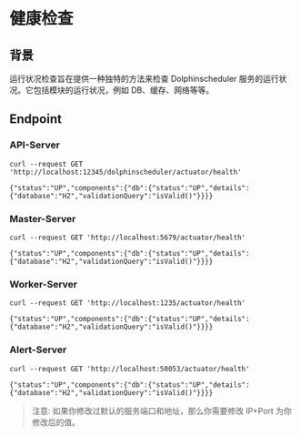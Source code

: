 # 健康检查

## 背景

运行状况检查旨在提供一种独特的方法来检查 Dolphinscheduler 服务的运行状况。它包括模块的运行状况，例如 DB、缓存、网络等等。

## Endpoint

### API-Server

```shell
curl --request GET 'http://localhost:12345/dolphinscheduler/actuator/health'

{"status":"UP","components":{"db":{"status":"UP","details":{"database":"H2","validationQuery":"isValid()"}}}}
```

### Master-Server

```shell
curl --request GET 'http://localhost:5679/actuator/health'

{"status":"UP","components":{"db":{"status":"UP","details":{"database":"H2","validationQuery":"isValid()"}}}}
```

### Worker-Server

```shell
curl --request GET 'http://localhost:1235/actuator/health'

{"status":"UP","components":{"db":{"status":"UP","details":{"database":"H2","validationQuery":"isValid()"}}}}
```

### Alert-Server

```shell
curl --request GET 'http://localhost:50053/actuator/health'

{"status":"UP","components":{"db":{"status":"UP","details":{"database":"H2","validationQuery":"isValid()"}}}}
```

> 注意: 如果你修改过默认的服务端口和地址，那么你需要修改 IP+Port 为你修改后的值。
